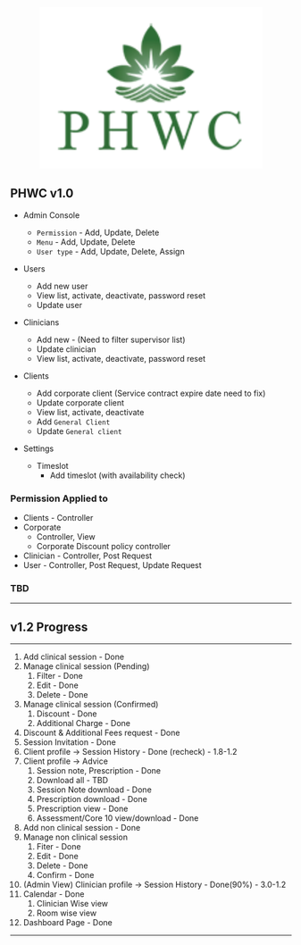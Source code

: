 <p align="center"><a href="https://laravel.com" target="_blank"><img src="public/theme/media/phwc-logo.png" width="400"></a></p>

## PHWC v1.0
* Admin Console
    * `Permission` - Add, Update, Delete
    * `Menu` - Add, Update, Delete
    * `User type` - Add, Update, Delete, Assign

* Users
    * Add new user
    * View list, activate, deactivate, password reset
    * Update user

* Clinicians
    * Add new - (Need to filter supervisor list)
    * Update clinician
    * View list, activate, deactivate, password reset

* Clients
    * Add corporate client (Service contract expire date need to fix)
    * Update corporate client
    * View list, activate, deactivate
    * Add `General Client`
    * Update `General client`

* Settings
    * Timeslot
        * Add timeslot (with availability check)


### Permission Applied to
* Clients - Controller
* Corporate
    * Controller, View
    * Corporate Discount policy controller
* Clinician - Controller, Post Request
* User - Controller, Post Request, Update Request

### TBD

-------------------------------------------------------------------------------------------------------
## v1.2 Progress
------------------------------
1. Add clinical session - Done
2. Manage clinical session (Pending)
    1. Filter - Done
    2. Edit - Done
    3. Delete - Done
3. Manage clinical session (Confirmed)
    1. Discount - Done
    2. Additional Charge - Done
4. Discount & Additional Fees request - Done
5. Session Invitation - Done
6. Client profile -> Session History - Done (recheck) - 1.8-1.2
7. Client profile -> Advice
    1. Session note, Prescription - Done
    2. Download all - TBD
    3. Session Note download - Done
    4. Prescription download - Done
    5. Prescription view - Done
    6. Assessment/Core 10 view/download - Done
8. Add non clinical session - Done
9. Manage non clinical session
    1. Fiter - Done
    2. Edit - Done
    3. Delete - Done
    4. Confirm - Done
10. (Admin View) Clinician profile -> Session History - Done(90%) - 3.0-1.2
11. Calendar - Done
    1. Clinician Wise view
    2. Room wise view
12. Dashboard Page - Done
----------------------------------------------------------------------------